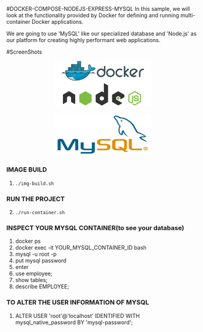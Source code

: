 #DOCKER-COMPOSE-NODEJS-EXPRESS-MYSQL
In this sample, we will look at the functionality provided by Docker for defining and running multi-container Docker applications.

We are going to use 'MySQL' like our specialized database and 'Node.js' as our platform for creating highly performant web applications.


#ScreenShots

<p align="center">
    <img src="Screenshots/docker_nodejs.png" alt="docker_compose" width="50%"/>
</p>

<p align="center">
    <img src="Screenshots/mysql.jpg" alt="docker_compose" width="50%"/>
</p>

### IMAGE BUILD
1. `./img-build.sh`

### RUN THE PROJECT
2. `./run-container.sh`

### INSPECT YOUR MYSQL CONTAINER(to see your database)
1. docker ps
2. docker exec -it YOUR_MYSQL_CONTAINER_ID bash
3. mysql -u root -p
4. put mysql password
5. enter 
6. use employee;
7. show tables;
8. describe EMPLOYEE;

### TO ALTER THE USER INFORMATION OF MYSQL
1. ALTER USER 'root'@'localhost' IDENTIFIED WITH mysql_native_password BY 'mysql-password';
